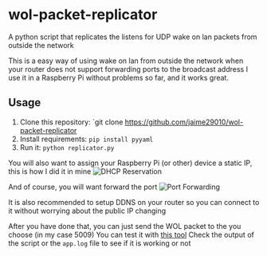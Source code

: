 # wol-packet-replicator
A python script that replicates the listens for UDP wake on lan packets from outside the network

This is a easy way of using wake on lan from outside the network when your router does not support forwarding ports to the broadcast address
I use it in a Raspberry Pi without problems so far, and it works great.

## Usage
1. Clone this repository: `git clone https://github.com/jaime29010/wol-packet-replicator
2. Install requirements: `pip install pyyaml`
3. Run it: `python replicator.py`

You will also want to assign your Raspberry Pi (or other) device a static IP, this is how I did it in mine
![DHCP Reservation](http://image.prntscr.com/image/c416ef2d45c640f6ac6cbc762d630389.png)

And of course, you will want forward the port
![Port Forwarding](http://image.prntscr.com/image/4fca48f3c4c641af82a4f31c9c71167c.png)

It is also recommended to setup DDNS on your router so you can connect to it without worrying about the public IP changing

After you have done that, you can just send the WOL packet to the you choose (in my case 5009)
You can test it with [this tool](http://www.wakeonlan.me/index.php)
Check the output of the script or the `app.log` file to see if it is working or not
